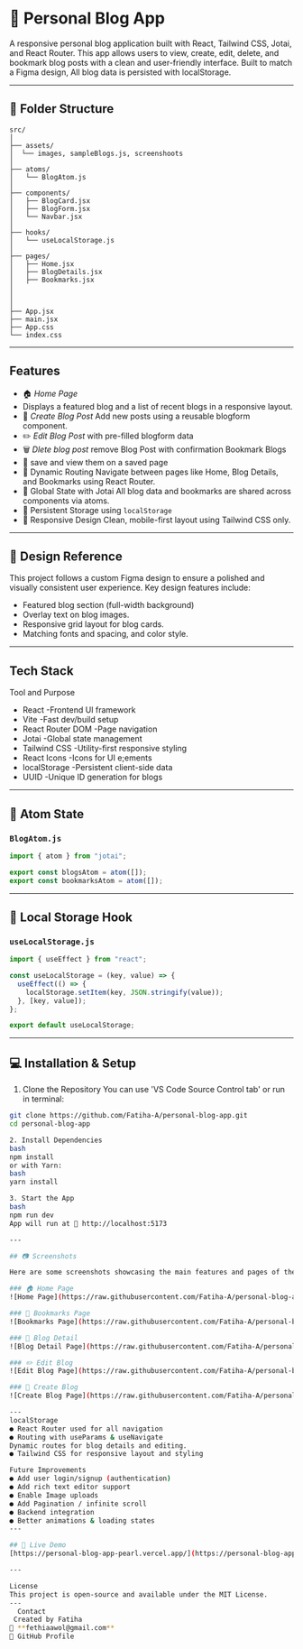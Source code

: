 # 📝 Personal Blog App

A responsive personal blog application built with React, Tailwind CSS, Jotai, and React Router. This app allows users to view, create, edit, delete, and bookmark blog posts with a clean and user-friendly interface. Built to match a Figma design, All blog data is persisted with localStorage.

---

## 📁 Folder Structure

```
src/
│
├── assets/
│  └── images, sampleBlogs.js, screenshoots
│
├── atoms/
│   └── BlogAtom.js
│
├── components/
│   ├── BlogCard.jsx
│   ├── BlogForm.jsx
│   └── Navbar.jsx
│
├── hooks/
│   └── useLocalStorage.js
│
├── pages/
│   ├── Home.jsx
│   ├── BlogDetails.jsx
│   ├── Bookmarks.jsx
│
│
│
├── App.jsx
├── main.jsx
├── App.css
└── index.css
```

---

## Features

- 🏠 _Home Page_
- Displays a featured blog and a list of recent blogs in a responsive layout.
- 📝 _Create Blog Post_
  Add new posts using a reusable blogform component.
- ✏️ _Edit Blog Post_
  with pre-filled blogform data
- 🗑️ _Dlete blog post_
  remove Blog Post with confirmation
  Bookmark Blogs
- 🔖 save and view them on a saved page
- 🔗 Dynamic Routing
  Navigate between pages like Home, Blog Details, and Bookmarks using React Router.
- 🧠 Global State with Jotai
  All blog data and bookmarks are shared across components via atoms.
- 💾 Persistent Storage using `localStorage`
- 🎨 Responsive Design
  Clean, mobile-first layout using Tailwind CSS only.

---

## 🎨 Design Reference

This project follows a custom Figma design to ensure a polished and visually consistent user experience. Key design features include:

- Featured blog section (full-width background)
- Overlay text on blog images.
- Responsive grid layout for blog cards.
- Matching fonts and spacing, and color style.

---

## Tech Stack

Tool and Purpose

- React -Frontend UI framework
- Vite -Fast dev/build setup
- React Router DOM -Page navigation
- Jotai -Global state management
- Tailwind CSS -Utility-first responsive styling
- React Icons -Icons for UI e;ements
- localStorage -Persistent client-side data
- UUID -Unique ID generation for blogs

---

## 🧠 Atom State

### `BlogAtom.js`

```js
import { atom } from "jotai";

export const blogsAtom = atom([]);
export const bookmarksAtom = atom([]);
```

---

## 💾 Local Storage Hook

### `useLocalStorage.js`

```js
import { useEffect } from "react";

const useLocalStorage = (key, value) => {
  useEffect(() => {
    localStorage.setItem(key, JSON.stringify(value));
  }, [key, value]);
};

export default useLocalStorage;
```

---

## 💻 Installation & Setup

1. Clone the Repository
   You can use 'VS Code Source Control tab' or run in terminal:

```bash
git clone https://github.com/Fatiha-A/personal-blog-app.git
cd personal-blog-app

2. Install Dependencies
bash
npm install
or with Yarn:
bash
yarn install

3. Start the App
bash
npm run dev
App will run at 🔗 http://localhost:5173

---

## 📷 Screenshots

Here are some screenshots showcasing the main features and pages of the Personal Blog App:

### 🏠 Home Page
![Home Page](https://raw.githubusercontent.com/Fatiha-A/personal-blog-app/main/src/assets/screenshots/HomePage.png)

### 🔖 Bookmarks Page
![Bookmarks Page](https://raw.githubusercontent.com/Fatiha-A/personal-blog-app/main/src/assets/screenshots/Bookmarks.png)

### 📄 Blog Detail
![Blog Detail Page](https://raw.githubusercontent.com/Fatiha-A/personal-blog-app/main/src/assets/screenshots/DetailPage.png)

### ✏️ Edit Blog
![Edit Blog Page](https://raw.githubusercontent.com/Fatiha-A/personal-blog-app/main/src/assets/screenshots/Edit.png)

### 📝 Create Blog
![Create Blog Page](https://raw.githubusercontent.com/Fatiha-A/personal-blog-app/main/src/assets/screenshots/Create.png)

---
localStorage
● React Router used for all navigation
● Routing with useParams & useNavigate
Dynamic routes for blog details and editing.
● Tailwind CSS for responsive layout and styling

Future Improvements
● Add user login/signup (authentication)
● Add rich text editor support
● Enable Image uploads
● Add Pagination / infinite scroll
● Backend integration
● Better animations & loading states
---

## 🔗 Live Demo
[https://personal-blog-app-pearl.vercel.app/](https://personal-blog-app-pearl.vercel.app/)

---

License
This project is open-source and available under the MIT License.
---
  Contact
 Created by Fatiha
📧 **fethiaawol@gmail.com**
🔗 GitHub Profile


```
